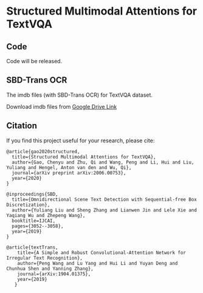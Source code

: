 # Structured Multimodal Attentions for TextVQA

## Code
Code will be released.

## SBD-Trans OCR
The imdb files (with SBD-Trans OCR) for TextVQA dataset.

Download imdb files from [Google Drive Link](https://drive.google.com/drive/folders/1mMLgxHIf9Ev2W8OvXFyXodpDOHqVXrcf?usp=sharing)

## Citation
If you find this project useful for your research, please cite:
```
@article{gao2020structured,
  title={Structured Multimodal Attentions for TextVQA},
  author={Gao, Chenyu and Zhu, Qi and Wang, Peng and Li, Hui and Liu, Yuliang and Hengel, Anton van den and Wu, Qi},
  journal={arXiv preprint arXiv:2006.00753},
  year={2020}
}
```
```
@inproceedings{SBD,
  title={Omnidirectional Scene Text Detection with Sequential-free Box Discretization},
  author={Yuliang Liu and Sheng Zhang and Lianwen Jin and Lele Xie and Yaqiang Wu and Zhepeng Wang},
  booktitle=IJCAI,
  pages={3052--3058},
  year={2019}
}
```
```
@article{textTrans,
   	title={A Simple and Robust Convolutional-Attention Network for Irregular Text Recognition},
   	author={Peng Wang and Lu Yang and Hui Li and Yuyan Deng and Chunhua Shen and Yanning Zhang},
   	journal={arXiv:1904.01375},
   	year={2019}
   }
```
